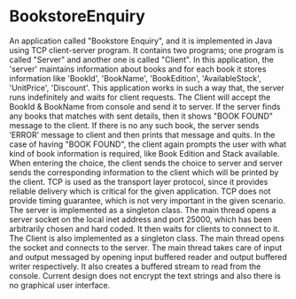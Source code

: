 # BookstoreEnquiry

An application called "Bookstore Enquiry", and it is implemented in Java using TCP client-server program. It contains two programs; one program is called "Server" and another one is called "Client". In this application, the 'server' maintains information about books and for each book it stores information like 'BookId', 'BookName', 'BookEdition', 'AvailableStock', 'UnitPrice', 'Discount'. This application works in such a way that, the server runs indefinitely and waits for client requests. The Client will accept the BookId & BookName from console and send it to server. If the server finds any books that matches with sent details, then it shows "BOOK FOUND" message to the client. If there is no any such book, the server sends ‘ERROR’ message to client and then prints that message and quits. In the case of having "BOOK FOUND", the client again prompts the user with what kind of book information is required, like Book Edition and Stack available. When entering the choice, the client sends the choice to server and server sends the corresponding information to the client which will be printed by the client. TCP is used as the transport layer protocol, since it provides reliable delivery which is critical for the given application. TCP does not provide timing guarantee, which is not very important in the given scenario. The server is implemented as a singleton class. The main thread opens a server socket on the local inet address and port 25000, which has been arbitrarily chosen and hard coded. It then waits for clients to connect to it. The Client is also implemented as a singleton class. The main thread opens the socket and connects to the server. The main thread takes care of input and output messaged by opening input buffered reader and output buffered writer respectively. It also creates a buffered stream to read from the console. Current design does not encrypt the text strings and also there is no graphical user interface.


